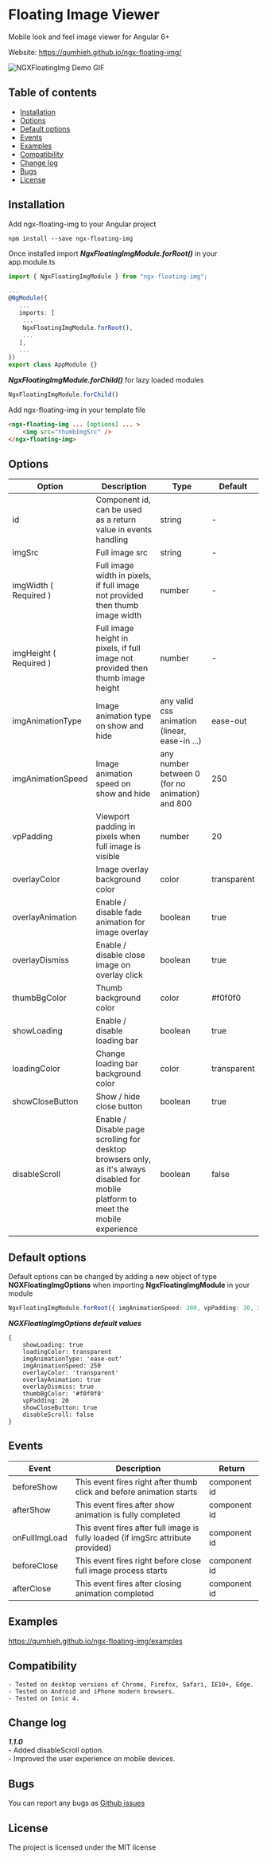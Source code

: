 # Floating Image Viewer
Mobile look and feel image viewer for Angular 6+

Website: https://qumhieh.github.io/ngx-floating-img/

![NGXFloatingImg Demo GIF](https://qumhieh.github.io/ngx-floating-img/assets/ngx-floating-img-gif.gif)

## Table of contents
- [Installation](#installation)
- [Options](#options)
- [Default options](#default-options)
- [Events](#events)
- [Examples](#examples)
- [Compatibility](#Compatibility)
- [Change log](#change-log)
- [Bugs](#bugs)
- [License](#license)

## Installation
Add ngx-floating-img to your Angular project
```
npm install --save ngx-floating-img
```

Once installed import ***NgxFloatingImgModule.forRoot()*** in your app.module.ts
```typescript
import { NgxFloatingImgModule } from "ngx-floating-img";

...
@NgModule({
   ...
   imports: [
    ...
    NgxFloatingImgModule.forRoot(),
    ...
   ],
   ...
})
export class AppModule {}
```
***NgxFloatingImgModule.forChild()*** for lazy loaded modules
```typescript
NgxFloatingImgModule.forChild()
```

Add ngx-floating-img in your template file
```html
<ngx-floating-img ... [options] ... >
    <img src="thumbImgSrc" />
</ngx-floating-img>
```

## Options
| Option | Description | Type | Default |
| --- | --- | --- | --- |
| id | Component id, can be used as a return value in events handling  | string | - |
| imgSrc | Full image src  | string | - |
| imgWidth ( Required ) | Full image width in pixels, if full image not provided then thumb image width  | number | - |
| imgHeight ( Required ) | Full image height in pixels, if full image not provided then thumb image height  | number | - |
| imgAnimationType | Image animation type on show and hide | any valid css animation (linear, ease-in ...) | ease-out |
| imgAnimationSpeed | Image animation speed on show and hide | any number between 0 (for no animation) and 800 | 250 |
| vpPadding | Viewport padding in pixels when full image is visible | number | 20 |
| overlayColor | Image overlay background color  | color | transparent |
| overlayAnimation | Enable / disable fade animation for image overlay | boolean | true |
| overlayDismiss | Enable / disable close image on overlay click | boolean | true |
| thumbBgColor | Thumb background color | color | #f0f0f0 |
| showLoading | Enable / disable loading bar | boolean | true |
| loadingColor | Change loading bar background color | color | transparent |
| showCloseButton | Show / hide close button | boolean | true |
| disableScroll | Enable / Disable page scrolling for desktop browsers only, as it's always disabled for mobile platform to meet the mobile experience | boolean | false |

## Default options
Default options can be changed by adding a new object of type **NGXFloatingImgOptions** when importing **NgxFloatingImgModule** in your module
```typescript
NgxFloatingImgModule.forRoot({ imgAnimationSpeed: 200, vpPadding: 30, imgAnimationType: 'linear' })
```
***NGXFloatingImgOptions default values***
```
{
    showLoading: true
    loadingColor: transparent
    imgAnimationType: 'ease-out'
    imgAnimationSpeed: 250
    overlayColor: 'transparent'
    overlayAnimation: true
    overlayDismiss: true
    thumbBgColor: '#f0f0f0'
    vpPadding: 20
    showCloseButton: true
    disableScroll: false
}
```

## Events
| Event | Description | Return |
| --- | --- | --- |
| beforeShow | This event fires right after thumb click and before animation starts | component id |
| afterShow | This event fires after show animation is fully completed | component id |
| onFullImgLoad | This event fires after full image is fully loaded (if imgSrc attribute provided) | component id |
| beforeClose | This event fires right before close full image process starts | component id |
| afterClose | This event fires after closing animation completed | component id |

## Examples
https://qumhieh.github.io/ngx-floating-img/examples

## Compatibility
    - Tested on desktop versions of Chrome, Firefox, Safari, IE10+, Edge.
    - Tested on Android and iPhone modern browsers.
    - Tested on Ionic 4.

## Change log
***1.1.0***    
    - Added disableScroll option.  
    - Improved the user experience on mobile devices.  

## Bugs
You can report any bugs as [Github issues](https://github.com/qumhieh/ngx-floating-img/issues)

## License
The project is licensed under the MIT license